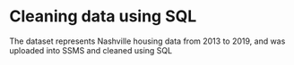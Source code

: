 # Cleaning data using SQL

The dataset represents Nashville housing data from 2013 to 2019, and was uploaded into SSMS and cleaned using SQL
